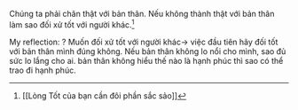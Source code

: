 Chúng ta phải chân thật với bản thân. Nếu không thành thật với bản thân làm sao đối xử tốt với người khác.[^1]

[^1]: [[Lòng Tốt của bạn cần đôi phần sắc sảo]]

My reflection:
? Muốn đối xử tốt với người khác-> việc đầu tiên hãy đối tốt với bản thân mình đúng không. Nếu bản thân không lo nổi cho mình, sao đủ sức lo lắng cho ai. bản thân không hiểu thế nào là hạnh phúc thì sao có thể trao đi hạnh phúc.